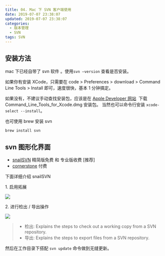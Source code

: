 ```yaml
---
title: 04. Mac 下 SVN 客户端使用
date: 2019-07-07 23:38:07
updated: 2019-07-07 23:38:07
categories:
  - 版本管理
  - SVN
tags: SVN
---
```


## 安装方法

mac 下已经自带了 svn 软件 。使用`svn –version` 查看是否安装。

如果你有安装 XCode，只需要在 code > Preferences > download > Command Line Tools > Install 即可，速度很快，基本 1 分钟搞定。

如果没有，不建议手动查找安装包，应该是在 [Apple Developer 网站](https://developer.apple.com/downloads/index.action)  下载 Command_Line_Tools_for_Xcode.dmg 安装包。
当然也可以命令行安装 `xcode-select --install`。

也可使用 brew 安装 svn

```sh
brew install svn
```

<!-- more -->

## svn 图形化界面

- [snailSVN](https://langui.net/snailsvn/) 精简版免费 和 专业版收费 [推荐]
- [cornerstone](https://cornerstone.assembla.com/) 付费

下面详细介绍 snailSVN

1\. 启用拓展

![](http://likai.test.upcdn.net/%E7%89%88%E6%9C%AC%E7%AE%A1%E7%90%86-SVN/Mac-%E4%B8%8B-SVN-%E5%AE%A2%E6%88%B7%E7%AB%AF%E4%BD%BF%E7%94%A8/1.png)

2\. 进行检出 / 导出操作

![](http://likai.test.upcdn.net/%E7%89%88%E6%9C%AC%E7%AE%A1%E7%90%86-SVN/Mac-%E4%B8%8B-SVN-%E5%AE%A2%E6%88%B7%E7%AB%AF%E4%BD%BF%E7%94%A8/2.png)

> - 检出: Explains the steps to check out a working copy from a SVN repository.
> - 导出: Explains the steps to export files from a SVN repository.

然后在工作目录下搭配 `svn update` 命令做到无缝更新。
